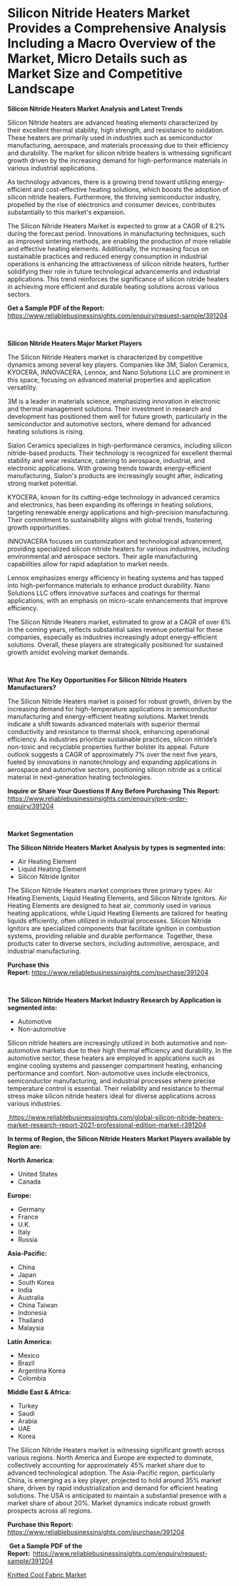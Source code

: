 <p><h1>Silicon Nitride Heaters Market Provides a Comprehensive Analysis Including a Macro Overview of the Market, Micro Details such as Market Size and Competitive Landscape</h1></p><p><strong>Silicon Nitride Heaters Market Analysis and Latest Trends</strong></p>
<p><p>Silicon Nitride heaters are advanced heating elements characterized by their excellent thermal stability, high strength, and resistance to oxidation. These heaters are primarily used in industries such as semiconductor manufacturing, aerospace, and materials processing due to their efficiency and durability. The market for silicon nitride heaters is witnessing significant growth driven by the increasing demand for high-performance materials in various industrial applications. </p><p>As technology advances, there is a growing trend toward utilizing energy-efficient and cost-effective heating solutions, which boosts the adoption of silicon nitride heaters. Furthermore, the thriving semiconductor industry, propelled by the rise of electronics and consumer devices, contributes substantially to this market's expansion.</p><p>The Silicon Nitride Heaters Market is expected to grow at a CAGR of 8.2% during the forecast period. Innovations in manufacturing techniques, such as improved sintering methods, are enabling the production of more reliable and effective heating elements. Additionally, the increasing focus on sustainable practices and reduced energy consumption in industrial operations is enhancing the attractiveness of silicon nitride heaters, further solidifying their role in future technological advancements and industrial applications. This trend reinforces the significance of silicon nitride heaters in achieving more efficient and durable heating solutions across various sectors.</p></p>
<p><strong>Get a Sample PDF of the Report:&nbsp;</strong> <a href="https://www.reliablebusinessinsights.com/enquiry/request-sample/391204?utm_campaign=2440&utm_medium=2&utm_source=Github&utm_content=ia&utm_term=29032025&utm_id=silicon-nitride-heaters">https://www.reliablebusinessinsights.com/enquiry/request-sample/391204</a></p>
<p>&nbsp;</p>
<p><strong>Silicon Nitride Heaters Major Market Players</strong></p>
<p><p>The Silicon Nitride Heaters market is characterized by competitive dynamics among several key players. Companies like 3M, Sialon Ceramics, KYOCERA, INNOVACERA, Lennox, and Nano Solutions LLC are prominent in this space, focusing on advanced material properties and application versatility.</p><p>3M is a leader in materials science, emphasizing innovation in electronic and thermal management solutions. Their investment in research and development has positioned them well for future growth, particularly in the semiconductor and automotive sectors, where demand for advanced heating solutions is rising.</p><p>Sialon Ceramics specializes in high-performance ceramics, including silicon nitride-based products. Their technology is recognized for excellent thermal stability and wear resistance, catering to aerospace, industrial, and electronic applications. With growing trends towards energy-efficient manufacturing, Sialon's products are increasingly sought after, indicating strong market potential.</p><p>KYOCERA, known for its cutting-edge technology in advanced ceramics and electronics, has been expanding its offerings in heating solutions, targeting renewable energy applications and high-precision manufacturing. Their commitment to sustainability aligns with global trends, fostering growth opportunities.</p><p>INNOVACERA focuses on customization and technological advancement, providing specialized silicon nitride heaters for various industries, including environmental and aerospace sectors. Their agile manufacturing capabilities allow for rapid adaptation to market needs.</p><p>Lennox emphasizes energy efficiency in heating systems and has tapped into high-performance materials to enhance product durability. Nano Solutions LLC offers innovative surfaces and coatings for thermal applications, with an emphasis on micro-scale enhancements that improve efficiency.</p><p>The Silicon Nitride Heaters market, estimated to grow at a CAGR of over 6% in the coming years, reflects substantial sales revenue potential for these companies, especially as industries increasingly adopt energy-efficient solutions. Overall, these players are strategically positioned for sustained growth amidst evolving market demands.</p></p>
<p>&nbsp;</p>
<p><strong>What Are The Key Opportunities For Silicon Nitride Heaters Manufacturers?</strong></p>
<p><p>The Silicon Nitride Heaters market is poised for robust growth, driven by the increasing demand for high-temperature applications in semiconductor manufacturing and energy-efficient heating solutions. Market trends indicate a shift towards advanced materials with superior thermal conductivity and resistance to thermal shock, enhancing operational efficiency. As industries prioritize sustainable practices, silicon nitride’s non-toxic and recyclable properties further bolster its appeal. Future outlook suggests a CAGR of approximately 7% over the next five years, fueled by innovations in nanotechnology and expanding applications in aerospace and automotive sectors, positioning silicon nitride as a critical material in next-generation heating technologies.</p></p>
<p><strong>Inquire or Share Your Questions If Any Before Purchasing This Report:</strong> <a href="https://www.reliablebusinessinsights.com/enquiry/pre-order-enquiry/391204?utm_campaign=2440&utm_medium=2&utm_source=Github&utm_content=ia&utm_term=29032025&utm_id=silicon-nitride-heaters">https://www.reliablebusinessinsights.com/enquiry/pre-order-enquiry/391204</a></p>
<p>&nbsp;</p>
<p><strong>Market Segmentation</strong></p>
<p><strong>The Silicon Nitride Heaters Market Analysis by types is segmented into:</strong></p>
<p><ul><li>Air Heating Element</li><li>Liquid Heating Element</li><li>Silicon Nitride Ignitor</li></ul></p>
<p><p>The Silicon Nitride Heaters market comprises three primary types: Air Heating Elements, Liquid Heating Elements, and Silicon Nitride Ignitors. Air Heating Elements are designed to heat air, commonly used in various heating applications, while Liquid Heating Elements are tailored for heating liquids efficiently, often utilized in industrial processes. Silicon Nitride Ignitors are specialized components that facilitate ignition in combustion systems, providing reliable and durable performance. Together, these products cater to diverse sectors, including automotive, aerospace, and industrial manufacturing.</p></p>
<p><strong>Purchase this Report:&nbsp;</strong><a href="https://www.reliablebusinessinsights.com/purchase/391204?utm_campaign=2440&utm_medium=2&utm_source=Github&utm_content=ia&utm_term=29032025&utm_id=silicon-nitride-heaters">https://www.reliablebusinessinsights.com/purchase/391204</a></p>
<p>&nbsp;</p>
<p><strong>The Silicon Nitride Heaters Market Industry Research by Application is segmented into:</strong></p>
<p><ul><li>Automotive</li><li>Non-automotive</li></ul></p>
<p><p>Silicon nitride heaters are increasingly utilized in both automotive and non-automotive markets due to their high thermal efficiency and durability. In the automotive sector, these heaters are employed in applications such as engine cooling systems and passenger compartment heating, enhancing performance and comfort. Non-automotive uses include electronics, semiconductor manufacturing, and industrial processes where precise temperature control is essential. Their reliability and resistance to thermal stress make silicon nitride heaters ideal for diverse applications across various industries.</p></p>
<p><a href="https://www.reliablebusinessinsights.com/global-silicon-nitride-heaters-market-research-report-2021-professional-edition-market-r391204?utm_campaign=2440&utm_medium=2&utm_source=Github&utm_content=ia&utm_term=29032025&utm_id=silicon-nitride-heaters">&nbsp;https://www.reliablebusinessinsights.com/global-silicon-nitride-heaters-market-research-report-2021-professional-edition-market-r391204</a></p>
<p><strong>In terms of Region, the Silicon Nitride Heaters Market Players available by Region are:</strong></p>
<p>
    <p> <strong> North America: </strong>
        <ul>
            <li>United States</li>
            <li>Canada</li>
        </ul>
        </p> 
    <p> <strong> Europe: </strong>
        <ul>
            <li>Germany</li>
            <li>France</li>
            <li>U.K.</li>
            <li>Italy</li>
            <li>Russia</li>
        </ul>
        </p> 
    <p> <strong> Asia-Pacific: </strong>
        <ul>
            <li>China</li>
            <li>Japan</li>
            <li>South Korea</li>
            <li>India</li>
            <li>Australia</li>
            <li>China Taiwan</li>
            <li>Indonesia</li>
            <li>Thailand</li>
            <li>Malaysia</li>
        </ul>
        </p> 
    <p> <strong> Latin America: </strong>
        <ul>
            <li>Mexico</li>
            <li>Brazil</li>
            <li>Argentina Korea</li>
            <li>Colombia</li>
        </ul>
        </p> 
    <p> <strong> Middle East & Africa: </strong>
        <ul>
            <li>Turkey</li>
            <li>Saudi</li>
            <li>Arabia</li>
            <li>UAE</li>
            <li>Korea</li>
        </ul>
    </p>
    </p>
<p><p>The Silicon Nitride Heaters market is witnessing significant growth across various regions. North America and Europe are expected to dominate, collectively accounting for approximately 45% market share due to advanced technological adoption. The Asia-Pacific region, particularly China, is emerging as a key player, projected to hold around 35% market share, driven by rapid industrialization and demand for efficient heating solutions. The USA is anticipated to maintain a substantial presence with a market share of about 20%. Market dynamics indicate robust growth prospects across all regions.</p></p>
<p><strong>Purchase this Report: </strong><a href="https://www.reliablebusinessinsights.com/purchase/391204?utm_campaign=2440&utm_medium=2&utm_source=Github&utm_content=ia&utm_term=29032025&utm_id=silicon-nitride-heaters">https://www.reliablebusinessinsights.com/purchase/391204</a></p>
<p>&nbsp;<strong>Get a Sample PDF of the Report:&nbsp;&nbsp;</strong><a href="https://www.reliablebusinessinsights.com/enquiry/request-sample/391204?utm_campaign=2440&utm_medium=2&utm_source=Github&utm_content=ia&utm_term=29032025&utm_id=silicon-nitride-heaters">https://www.reliablebusinessinsights.com/enquiry/request-sample/391204</a></p>
<p><strong></strong></p>
<p><p><a href="https://github.com/hillsmyung726/Market-Research-Report-List-1/blob/main/knitted-cool-fabric-market.md?utm_campaign=2440&utm_medium=2&utm_source=Github&utm_content=ia&utm_term=29032025&utm_id=silicon-nitride-heaters">Knitted Cool Fabric Market</a></p></p>